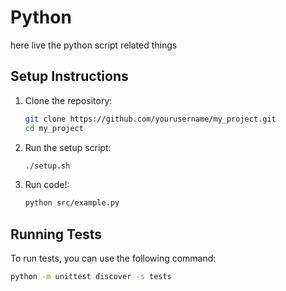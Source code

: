 # Python

here live the python script related things


## Setup Instructions

1. Clone the repository:

    ```bash
    git clone https://github.com/yourusername/my_project.git
    cd my_project
    ```

2. Run the setup script:

    ```bash
    ./setup.sh
    ```

3. Run code!:

    ```bash
    python src/example.py
    ```

## Running Tests

To run tests, you can use the following command:

```bash
python -m unittest discover -s tests

